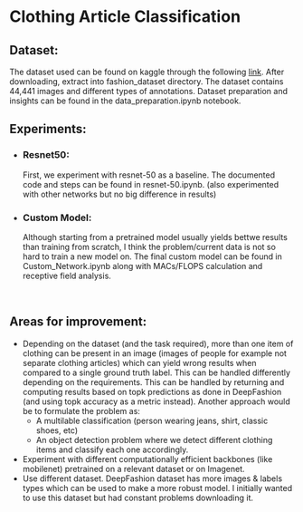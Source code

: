 # Clothing Article Classification

## Dataset:
The dataset used can be found on kaggle through the following [link](https://www.kaggle.com/paramaggarwal/fashion-product-images-dataset). After downloading, extract into fashion_dataset directory.
The dataset contains 44,441 images and different types of annotations. Dataset preparation and insights can be found in the data_preparation.ipynb notebook.

## Experiments:
- ### Resnet50:
   First, we experiment with resnet-50 as a baseline. The documented code and steps can be found in resnet-50.ipynb. (also experimented with other networks but no big difference in results)

- ### Custom Model:
   Although starting from a pretrained model usually yields bettwe results than training from scratch, I think the problem/current data is not so hard to train a new model on. The final custom model can be found in Custom_Network.ipynb along with MACs/FLOPS calculation and receptive field analysis.

&nbsp;

## Areas for improvement:
- Depending on the dataset (and the task required), more than one item of clothing can be present in an image (images of people for example not separate clothing articles) which can yield wrong results when compared to a single ground truth label. This can be handled differently depending on the requirements. This can be handled by returning and computing results based on topk predictions as done in DeepFashion (and using topk accuracy as a metric instead). Another approach would be to formulate the problem as:
   - A multilable classification (person wearing jeans, shirt, classic shoes, etc) 
   - An object detection problem where we detect different clothing items and classify each one accordingly.
- Experiment with different computationally efficient backbones (like mobilenet) pretrained on a relevant dataset or on Imagenet.
- Use different dataset. DeepFashion dataset has more images & labels types which can be used to make a more robust model. I initially wanted to use this dataset but had constant problems downloading it.


